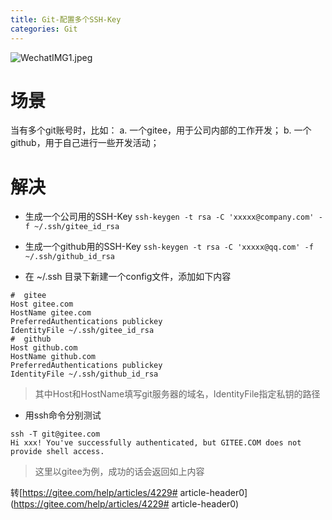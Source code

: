 ```yaml
---
title: Git-配置多个SSH-Key
categories: Git
---
```


![WechatIMG1.jpeg](https://upload-images.jianshu.io/upload_images/15325592-723bcd98dfacf485.jpeg?imageMogr2/auto-orient/strip%7CimageView2/2/w/1240)
<!-- more -->

# 场景

当有多个git账号时，比如：
a. 一个gitee，用于公司内部的工作开发；
b. 一个github，用于自己进行一些开发活动；

# 解决

- 生成一个公司用的SSH-Key
`ssh-keygen -t rsa -C 'xxxxx@company.com' -f ~/.ssh/gitee_id_rsa`

- 生成一个github用的SSH-Key
`ssh-keygen -t rsa -C 'xxxxx@qq.com' -f ~/.ssh/github_id_rsa`

- 在 ~/.ssh 目录下新建一个config文件，添加如下内容
```
#  gitee
Host gitee.com
HostName gitee.com
PreferredAuthentications publickey
IdentityFile ~/.ssh/gitee_id_rsa
#  github
Host github.com
HostName github.com
PreferredAuthentications publickey
IdentityFile ~/.ssh/github_id_rsa
```
>其中Host和HostName填写git服务器的域名，IdentityFile指定私钥的路径

- 用ssh命令分别测试
```
ssh -T git@gitee.com
Hi xxx! You've successfully authenticated, but GITEE.COM does not provide shell access.
```
>这里以gitee为例，成功的话会返回如上内容

转[https://gitee.com/help/articles/4229# article-header0](https://gitee.com/help/articles/4229# article-header0)

